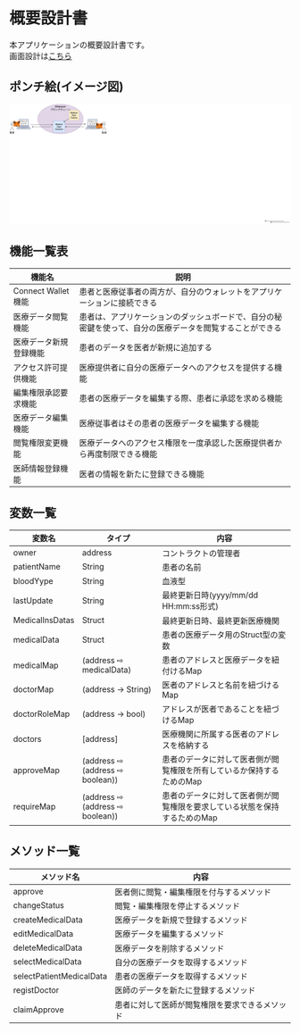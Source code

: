 # 概要設計書

本アプリケーションの概要設計書です。  
画面設計は<a href="./page.md">こちら</a>

## ポンチ絵(イメージ図)
<img src="./assets/アプリイメージ.png">

## 機能一覧表

|機能名|説明|
|----|----|
|Connect Wallet機能|患者と医療従事者の両方が、自分のウォレットをアプリケーションに接続できる|
|医療データ閲覧機能|患者は、アプリケーションのダッシュボードで、自分の秘密鍵を使って、自分の医療データを閲覧することができる|
|医療データ新規登録機能|患者のデータを医者が新規に追加する|
|アクセス許可提供機能|医療提供者に自分の医療データへのアクセスを提供する機能|
|編集権限承認要求機能|患者の医療データを編集する際、患者に承認を求める機能|
|医療データ編集機能|医療従事者はその患者の医療データを編集する機能|
|閲覧権限変更機能|医療データへのアクセス権限を一度承認した医療提供者から再度制限できる機能|
|医師情報登録機能|医者の情報を新たに登録できる機能|

## 変数一覧

|変数名|タイプ|内容|
|---|---|---|
|owner|address|コントラクトの管理者|
|patientName|String|患者の名前|
|bloodYype|String|血液型|
|lastUpdate|String|最終更新日時(yyyy/mm/dd HH:mm:ss形式)|
|MedicalInsDatas|Struct|最終更新日時、最終更新医療機関|
|medicalData|Struct|患者の医療データ用のStruct型の変数|
|medicalMap|(address ⇨ medicalData)|患者のアドレスと医療データを紐付けるMap|
|doctorMap|(address → String)|医者のアドレスと名前を紐づけるMap|
|doctorRoleMap|(address → bool)|アドレスが医者であることを紐づけるMap|
|doctors|[address]|医療機関に所属する医者のアドレスを格納する|
|approveMap|(address ⇨ (address ⇨ boolean))|患者のデータに対して医者側が閲覧権限を所有しているか保持するためのMap|
|requireMap|(address ⇨ (address ⇨ boolean))|患者のデータに対して医者側が閲覧権限を要求している状態を保持するためのMap|

## メソッド一覧

|メソッド名|内容|
|---|---|
|approve|医者側に閲覧・編集権限を付与するメソッド|
|changeStatus|閲覧・編集権限を停止するメソッド|
|createMedicalData|医療データを新規で登録するメソッド|
|editMedicalData|医療データを編集するメソッド|
|deleteMedicalData|医療データを削除するメソッド|
|selectMedicalData|自分の医療データを取得するメソッド|
|selectPatientMedicalData|患者の医療データを取得するメソッド|
|registDoctor|医師のデータを新たに登録するメソッド|
|claimApprove|患者に対して医師が閲覧権限を要求できるメソッド|